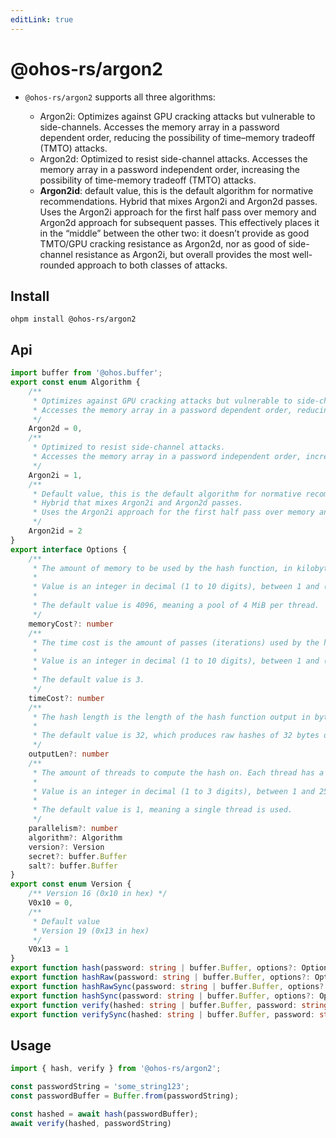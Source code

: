 ```yaml
---
editLink: true
---
```


# @ohos-rs/argon2

- `@ohos-rs/argon2` supports all three algorithms:

    - Argon2i: Optimizes against GPU cracking attacks but vulnerable to side-channels.
      Accesses the memory array in a password dependent order, reducing the possibility of time–memory tradeoff (TMTO) attacks.
    - Argon2d: Optimized to resist side-channel attacks.
      Accesses the memory array in a password independent order, increasing the possibility of time-memory tradeoff (TMTO) attacks.
    - **Argon2id**: default value, this is the default algorithm for normative recommendations.
      Hybrid that mixes Argon2i and Argon2d passes.
      Uses the Argon2i approach for the first half pass over memory and Argon2d approach for subsequent passes. This effectively places it in the “middle” between the other two: it doesn’t provide as good TMTO/GPU cracking resistance as Argon2d, nor as good of side-channel resistance as Argon2i, but overall provides the most well-rounded approach to both classes of attacks.

## Install

```shell
ohpm install @ohos-rs/argon2
```

## Api

```ts
import buffer from '@ohos.buffer';
export const enum Algorithm {
    /**
     * Optimizes against GPU cracking attacks but vulnerable to side-channels.
     * Accesses the memory array in a password dependent order, reducing the possibility of time–memory tradeoff (TMTO) attacks.
     */
    Argon2d = 0,
    /**
     * Optimized to resist side-channel attacks.
     * Accesses the memory array in a password independent order, increasing the possibility of time-memory tradeoff (TMTO) attacks.
     */
    Argon2i = 1,
    /**
     * Default value, this is the default algorithm for normative recommendations.
     * Hybrid that mixes Argon2i and Argon2d passes.
     * Uses the Argon2i approach for the first half pass over memory and Argon2d approach for subsequent passes. This effectively places it in the “middle” between the other two: it doesn’t provide as good TMTO/GPU cracking resistance as Argon2d, nor as good of side-channel resistance as Argon2i, but overall provides the most well-rounded approach to both classes of attacks.
     */
    Argon2id = 2
}
export interface Options {
    /**
     * The amount of memory to be used by the hash function, in kilobytes. Each thread will have a memory pool of this size. Note that large values for highly concurrent usage will cause starvation and thrashing if your system memory gets full.
     *
     * Value is an integer in decimal (1 to 10 digits), between 1 and (2^32)-1.
     *
     * The default value is 4096, meaning a pool of 4 MiB per thread.
     */
    memoryCost?: number
    /**
     * The time cost is the amount of passes (iterations) used by the hash function. It increases hash strength at the cost of time required to compute.
     *
     * Value is an integer in decimal (1 to 10 digits), between 1 and (2^32)-1.
     *
     * The default value is 3.
     */
    timeCost?: number
    /**
     * The hash length is the length of the hash function output in bytes. Note that the resulting hash is encoded with Base 64, so the digest will be ~1/3 longer.
     *
     * The default value is 32, which produces raw hashes of 32 bytes or digests of 43 characters.
     */
    outputLen?: number
    /**
     * The amount of threads to compute the hash on. Each thread has a memory pool with memoryCost size. Note that changing it also changes the resulting hash.
     *
     * Value is an integer in decimal (1 to 3 digits), between 1 and 255.
     *
     * The default value is 1, meaning a single thread is used.
     */
    parallelism?: number
    algorithm?: Algorithm
    version?: Version
    secret?: buffer.Buffer
    salt?: buffer.Buffer
}
export const enum Version {
    /** Version 16 (0x10 in hex) */
    V0x10 = 0,
    /**
     * Default value
     * Version 19 (0x13 in hex)
     */
    V0x13 = 1
}
export function hash(password: string | buffer.Buffer, options?: Options | undefined | null): Promise<string>
export function hashRaw(password: string | buffer.Buffer, options?: Options | undefined | null): Promise<buffer.Buffer>
export function hashRawSync(password: string | buffer.Buffer, options?: Options | undefined | null): buffer.Buffer
export function hashSync(password: string | buffer.Buffer, options?: Options | undefined | null): string
export function verify(hashed: string | buffer.Buffer, password: string | buffer.Buffer, options?: Options | undefined | null): Promise<boolean>
export function verifySync(hashed: string | buffer.Buffer, password: string | buffer.Buffer, options?: Options | undefined | null): boolean
```

## Usage

```ts
import { hash, verify } from '@ohos-rs/argon2';

const passwordString = 'some_string123';
const passwordBuffer = Buffer.from(passwordString);

const hashed = await hash(passwordBuffer);
await verify(hashed, passwordString)
```
